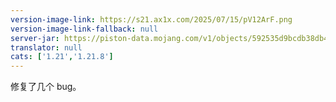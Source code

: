 ```yaml
---
version-image-link: https://s21.ax1x.com/2025/07/15/pV12ArF.png
version-image-link-fallback: null
server-jar: https://piston-data.mojang.com/v1/objects/592535d9bcdb38db40da2d0033ce8494d1ef50d9/server.jar
translator: null
cats: ['1.21','1.21.8']
---
```

修复了几个 bug。